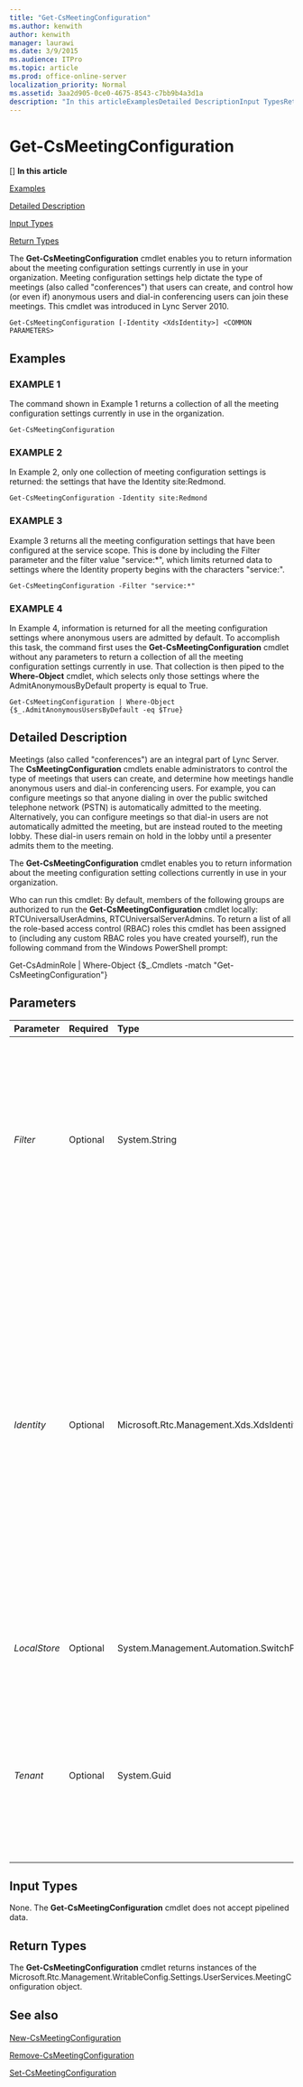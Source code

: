 ```yaml
---
title: "Get-CsMeetingConfiguration"
ms.author: kenwith
author: kenwith
manager: laurawi
ms.date: 3/9/2015
ms.audience: ITPro
ms.topic: article
ms.prod: office-online-server
localization_priority: Normal
ms.assetid: 3aa2d905-0ce0-4675-8543-c7bb9b4a3d1a
description: "In this articleExamplesDetailed DescriptionInput TypesReturn Types"
---
```


# Get-CsMeetingConfiguration
[]
 **In this article**
  
[Examples](#sectionSection0)
  
[Detailed Description](#sectionSection1)
  
[Input Types](#sectionSection2)
  
[Return Types](#sectionSection3)
  
The **Get-CsMeetingConfiguration** cmdlet enables you to return information about the meeting configuration settings currently in use in your organization. Meeting configuration settings help dictate the type of meetings (also called "conferences") that users can create, and control how (or even if) anonymous users and dial-in conferencing users can join these meetings. This cmdlet was introduced in Lync Server 2010. 
  
```
Get-CsMeetingConfiguration [-Identity <XdsIdentity>] <COMMON PARAMETERS>
```

## Examples
<a name="sectionSection0"> </a>

### EXAMPLE 1

The command shown in Example 1 returns a collection of all the meeting configuration settings currently in use in the organization.
  
```
Get-CsMeetingConfiguration
```

### EXAMPLE 2

In Example 2, only one collection of meeting configuration settings is returned: the settings that have the Identity site:Redmond. 
  
```
Get-CsMeetingConfiguration -Identity site:Redmond
```

### EXAMPLE 3

Example 3 returns all the meeting configuration settings that have been configured at the service scope. This is done by including the Filter parameter and the filter value "service:\*", which limits returned data to settings where the Identity property begins with the characters "service:".
  
```
Get-CsMeetingConfiguration -Filter "service:*"
```

### EXAMPLE 4

In Example 4, information is returned for all the meeting configuration settings where anonymous users are admitted by default. To accomplish this task, the command first uses the **Get-CsMeetingConfiguration** cmdlet without any parameters to return a collection of all the meeting configuration settings currently in use. That collection is then piped to the **Where-Object** cmdlet, which selects only those settings where the AdmitAnonymousByDefault property is equal to True. 
  
```
Get-CsMeetingConfiguration | Where-Object {$_.AdmitAnonymousUsersByDefault -eq $True}
```

## Detailed Description
<a name="sectionSection1"> </a>

Meetings (also called "conferences") are an integral part of Lync Server. The **CsMeetingConfiguration** cmdlets enable administrators to control the type of meetings that users can create, and determine how meetings handle anonymous users and dial-in conferencing users. For example, you can configure meetings so that anyone dialing in over the public switched telephone network (PSTN) is automatically admitted to the meeting. Alternatively, you can configure meetings so that dial-in users are not automatically admitted the meeting, but are instead routed to the meeting lobby. These dial-in users remain on hold in the lobby until a presenter admits them to the meeting. 
  
The **Get-CsMeetingConfiguration** cmdlet enables you to return information about the meeting configuration setting collections currently in use in your organization. 
  
Who can run this cmdlet: By default, members of the following groups are authorized to run the **Get-CsMeetingConfiguration** cmdlet locally: RTCUniversalUserAdmins, RTCUniversalServerAdmins. To return a list of all the role-based access control (RBAC) roles this cmdlet has been assigned to (including any custom RBAC roles you have created yourself), run the following command from the Windows PowerShell prompt: 
  
Get-CsAdminRole | Where-Object {$_.Cmdlets -match "Get-CsMeetingConfiguration"}
  
## Parameters
<a name="sectionSection1"> </a>

|**Parameter**|**Required**|**Type**|**Description**|
|:-----|:-----|:-----|:-----|
| _Filter_ <br/> |Optional  <br/> |System.String  <br/> |Enables you to use wildcard characters in order to return a collection (or collections) of meeting configuration settings. To return a collection of all the settings configured at the site scope, use this syntax: -Filter site:\*. To return a collection of all the settings that have the string value "EMEA" somewhere in their Identity (the only property you can filter on) use this syntax: -Filter \*EMEA\*.  <br/> |
| _Identity_ <br/> |Optional  <br/> |Microsoft.Rtc.Management.Xds.XdsIdentity  <br/> |Indicates the unique identifier for the collection of meeting configuration settings you want to return. To refer to the global settings, use this syntax: -Identity global. To refer to a collection configured at the site scope, use syntax similar to this: -Identity site:Redmond. Settings configured at the service scope can be retrieved using syntax like this: -Identity service:UserServer:atl-cs-001.litwareinc.com.  <br/> If this parameter is not specified, then the **Get-CsMeetingConfiguration** cmdlet will return a collection of all the meeting settings in use in the organization.  <br/> Note that you cannot use wildcards when specifying an Identity. If you need to use wildcards, then include the Filter parameter instead.  <br/> |
| _LocalStore_ <br/> |Optional  <br/> |System.Management.Automation.SwitchParameter  <br/> |Retrieves the meeting configuration data from the local replica of the Central Management store rather than from the Central Management store itself.  <br/> |
| _Tenant_ <br/> |Optional  <br/> |System.Guid  <br/> |Globally unique identifier (GUID) of the Office 365 tenant account whose meeting configuration settings are to be retrieved.  <br/> For example:  <br/> -Tenant "38aad667-af54-4397-aaa7-e94c79ec2308"  <br/> You can return the tenant ID for each of your tenants by running this command:  <br/> Get-CsTenant | Select-Object DisplayName, TenantID  <br/> If you are using a remote session of Windows PowerShell and are connected only to Skype for Business Online you do not have to include the Tenant parameter. Instead, the tenant ID will automatically be filled in for you based on your connection information. The Tenant parameter is primarily for use in a hybrid deployment.  <br/> |
   
## Input Types
<a name="sectionSection2"> </a>

None. The **Get-CsMeetingConfiguration** cmdlet does not accept pipelined data. 
  
## Return Types
<a name="sectionSection3"> </a>

The **Get-CsMeetingConfiguration** cmdlet returns instances of the Microsoft.Rtc.Management.WritableConfig.Settings.UserServices.MeetingConfiguration object. 
  
## See also
<a name="sectionSection3"> </a>

#### 

[New-CsMeetingConfiguration](new-csmeetingconfiguration.md)
  
[Remove-CsMeetingConfiguration](remove-csmeetingconfiguration.md)
  
[Set-CsMeetingConfiguration](set-csmeetingconfiguration.md)

